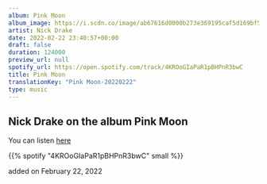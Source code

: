 ```yaml
---
album: Pink Moon
album_image: https://i.scdn.co/image/ab67616d0000b273e369195caf5d169bf5e9eafc
artist: Nick Drake
date: 2022-02-22 23:40:57+00:00
draft: false
duration: 124000
preview_url: null
spotify_url: https://open.spotify.com/track/4KROoGIaPaR1pBHPnR3bwC
title: Pink Moon
translationKey: "Pink Moon-20220222"
type: music
---
```


## Nick Drake on the album Pink Moon

You can listen [here](https://open.spotify.com/track/4KROoGIaPaR1pBHPnR3bwC)

{{% spotify "4KROoGIaPaR1pBHPnR3bwC" small %}}

added on February 22, 2022